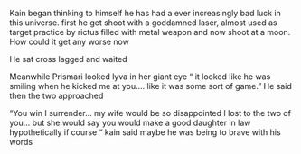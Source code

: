 Kain began thinking to himself he has had a ever increasingly bad luck  in this universe. first he get shoot with a goddamned laser, almost used as target practice by rictus filled with metal weapon and now shoot at a moon. How could it get any worse now 

He sat cross lagged and waited 


Meanwhile Prismari looked lyva in her giant eye “ it looked like he was smiling when he kicked me at you.... like it was some sort of game.” He said then the two approached 


“You win I surrender... my wife would be so disappointed I lost to the two of you... but she would say you would make a good daughter in law  hypothetically if course “ kain said maybe he was being to brave with his words
